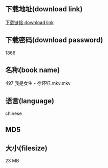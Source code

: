 ## 下载地址(download link)
[下载链接 download link](https://voluble-croquembouche-d321dc.netlify.app/?s=497+%E6%88%91%E6%98%AF%E5%A5%B3%E7%94%9F+-+%E5%BE%90%E6%80%80%E9%92%B0.mkv)

## 下载密码(download password)
1866

## 名称(book name)
497 我是女生 - 徐怀钰.mkv.mkv

## 语言(language)
chinese

## MD5


## 大小(filesize)
23 MB
